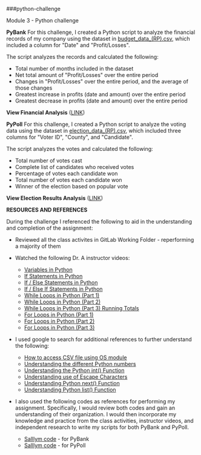 ###python-challenge


Module 3 - Python challenge


**PyBank**
For this challenge, I created a Python script to analyze the financial records of my company using the dataset in [budget_data_(RP).csv](https://github.com/rperez025/python-challenge/blob/main/PyBank/Resources/budget_data_(RP).csv), which included a column for "Date" and "Profit/Losses".

The script analyzes the records and calculated the following:
  * Total number of months included in the dataset
  * Net total amount of "Profit/Losses" over the entire period
  * Changes in "Profit/Losses" over the entire period, and the average of those changes
  * Greatest increase in profits (date and amount) over the entire period
  * Greatest decrease in profits (date and amount) over the entire period

**View Financial Analysis** ([LINK](https://github.com/rperez025/python-challenge/blob/main/PyBank/analysis/PyBank_Analysis.txt))


**PyPoll**
For this challenge, I created a Python script to analyze the voting data using the dataset in [election_data_(RP).csv](https://raw.githubusercontent.com/rperez025/python-challenge/main/PyPoll/Resources/election_data_(RP).csv), which included three columns for "Voter ID", "County", and "Candidate".

The script analyzes the votes and calculated the following:
  * Total number of votes cast
  * Complete list of candidates who received votes
  * Percentage of votes each candidate won
  * Total number of votes each candidate won
  * Winner of the election based on popular vote

**View Election Results Analysis** ([LINK](https://github.com/rperez025/python-challenge/blob/main/PyPoll/analysis/PyPoll_Analysis.txt))


**RESOURCES AND REFERENCES**

During the challenge I referenced the following to aid in the understanding and completion of the assignment:

* Reviewed all the class activites in GitLab Working Folder - reperforming a majority of them
* Watched the following Dr. A instructor videos:
  - [Variables in Python](https://youtu.be/mnH7HZod9BA)
  - [If Statements in Python](https://youtu.be/BJPr1iOLuW4)
  - [If / Else Statements in Python](https://youtu.be/xm_ZiP-JaaY)
  - [If / Else If Statements in Python](https://youtu.be/C0HYv6CuqRM)
  - [While Loops in Python (Part 1)](https://youtu.be/oKg9GiEiGbY)
  - [While Loops in Python (Part 2)](https://youtu.be/7YQPKV-teOQ)
  - [While Loops in Python (Part 3) Running Totals](https://youtu.be/woKmWyIjASA)
  - [For Loops in Python (Part 1)](https://youtu.be/nb4QkjphX1Y)
  - [For Loops in Python (Part 2)](https://youtu.be/NZ7XLxfGHVA)
  - [For Loops in Python (Part 3)](https://youtu.be/Hiqbwd7XIAU)

* I used google to search for additional references to further understand the following:
  - [How to access CSV file using OS module](https://stackoverflow.com/questions/60190232/how-to-access-csv-file-using-os-module)
  - [Understanding the different Python numbers](https://www.geeksforgeeks.org/python-numbers/)
  - [Understanding the Python int() Function](https://www.geeksforgeeks.org/python-int-function/)
  - [Understanding use of Escape Characters](https://www.geeksforgeeks.org/preventing-escape-sequence-interpretation-in-python/)
  - [Understanding Python next() Function](https://www.programiz.com/python-programming/methods/built-in/next)
  - [Understanding Python list() Function](https://www.programiz.com/python-programming/methods/built-in/list)

* I also used the following codes as references for performing my assignment. Specifically, I would review both codes and gain an understanding of their organization. I would then incorporate my knowledge and practice from the class activities, instructor videos, and independent research to write my scripts for both PyBank and PyPoll.
  - [Salllym code](https://github.com/Salllym/PyBank_PyPoll_Analysis/blob/main/PyBank/main.py) - for PyBank
  - [Salllym code](https://github.com/Salllym/PyBank_PyPoll_Analysis/blob/main/PyPoll/main.py) - for PyPoll
